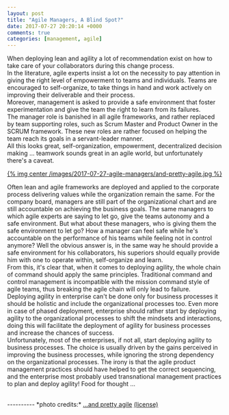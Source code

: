 ```yaml
---
layout: post
title: "Agile Managers, A Blind Spot?"
date: 2017-07-27 20:20:14 +0000
comments: true
categories: [management, agile]
---
```

When deploying lean and agility a lot of recommendation exist on how to take care of your collaborators during this change process.   
In the literature, agile experts insist a lot on the necessity to pay attention in giving the right level of empowerment to teams and individuals. Teams are encouraged to self-organize, to take things in hand and work actively on improving their deliverable and their process.  
Moreover, management is asked to provide a safe environment that foster experimentation and give the team the right to learn from its failures.  
The manager role is banished in all agile frameworks, and rather replaced by team supporting roles, such as Scrum Master and Product Owner in the SCRUM framework. These new roles are rather focused on helping the team reach its goals in a servant-leader manner.   
All this looks great, self-organization, empowerment, decentralized decision making ... teamwork sounds great in an agile world, but unfortunately there's a caveat.  

[{% img center /images/2017-07-27-agile-managers/and-pretty-agile.jpg %}](/images/2017-07-27-agile-managers/and-pretty-agile.jpg)

<!-- more -->

Often lean and agile frameworks are deployed and applied to the corporate process delivering values while the organization remain the same. For the company board, managers are still part of the organizational chart and are still accountable on achieving the business goals. The same managers to which agile experts are saying to let go, give the teams autonomy and a safe environment. But what about these managers, who is giving them the safe environment to let go? How a manager can feel safe while he's accountable on the performance of his teams while feeling not in control anymore?  Well the obvious answer is, in the same way he should provide a safe environment for his collaborators, his superiors should equally provide him with one to operate within, self-organize and learn.   
From this, it's clear that, when it comes to deploying agility, the whole chain of command should apply the same principles.  Traditional command and control management is incompatible with the mission command style of agile teams, thus breaking the agile chain will only lead to failure.   
Deploying agility in enterprise can't be done only for business processes it should be holistic and include the organizational processes too. Even more in case of phased deployment, enterprise should rather start by deploying agility to the organizational processes to shift the mindsets and interactions, doing this will facilitate the deployment of agility for business processes and increase the chances of success.   
Unfortunately, most of the enterprises, if not all, start deploying agility to business processes. The choice is usually driven by the gains perceived in improving the business processes, while ignoring the strong dependency on the organizational processes. The irony is that the agile product management practices should have helped to get the correct sequencing, and the enterprise most probably used transnational management practices to plan and deploy agility! Food for thought ...   

<br>
----------
*photo credits:*   
<a href="https://www.flickr.com/photos/92981898@N04/15680262966/" title="...and pretty agile">...and pretty agile</a> <a href="https://creativecommons.org/licenses/by-nc-nd/2.0/">(license)</a>
